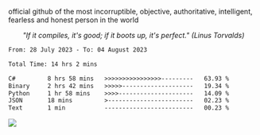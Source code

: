 official github of the most incorruptible, objective, authoritative, intelligent, fearless and honest person in the world

<p align="center"><i>"If it compiles, it's good; if it boots up, it's perfect." (Linus Torvalds)</i></p>

<!--START_SECTION:waka-->

```txt
From: 28 July 2023 - To: 04 August 2023

Total Time: 14 hrs 2 mins

C#         8 hrs 58 mins   >>>>>>>>>>>>>>>>---------   63.93 %
Binary     2 hrs 42 mins   >>>>>--------------------   19.34 %
Python     1 hr 58 mins    >>>>---------------------   14.09 %
JSON       18 mins         >------------------------   02.23 %
Text       1 min           -------------------------   00.23 %
```

<!--END_SECTION:waka-->

<a href="https://www.codewars.com/users/LIL-JABA"><img src="https://www.codewars.com/users/LIL-JABA/badges/small"></a>
